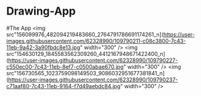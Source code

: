 # Drawing-App
#The App
<img src"156099976_482094219483660_2764791786691174261_n](https://user-images.githubusercontent.com/62328990/109790211-c08c3800-7c43-11eb-9a42-3a90fbdc8e13.jpg" width="300" />
<img src"154630129_1845583562309260_4412167948671422400_n](https://user-images.githubusercontent.com/62328990/109790227-c550ec00-7c43-11eb-8ef7-c0500abae670.jpg" width="300" />
<img src"156730565_1023759098149503_9086032951677381841_n](https://user-images.githubusercontent.com/62328990/109790237-c71aaf80-7c43-11eb-9164-f7d49aebdc84.jpg" width="300" />
